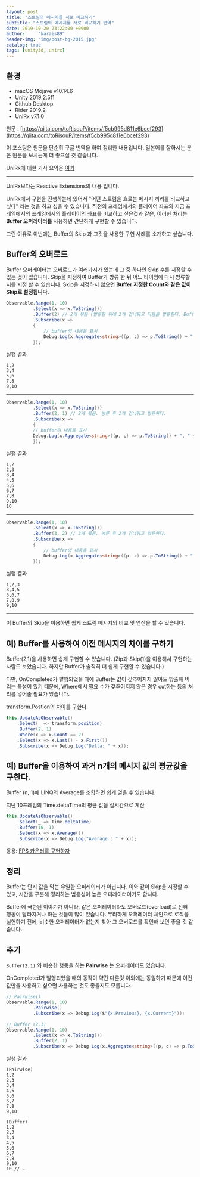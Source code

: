 ```yaml
---
layout: post
title: "스트림의 메시지를 서로 비교하기"
subtitle: "스트림의 메시지를 서로 비교하기 번역"
date: 2019-10-20 23:22:00 +0900
author:     "karais89"
header-img: "img/post-bg-2015.jpg"
catalog: true
tags: [unity3d, unirx]
---
```



## 환경

- macOS Mojave v10.14.6
- Unity 2019.2.5f1
- Github Desktop
- Rider 2019.2
- UniRx v7.1.0

원문 : [https://qiita.com/toRisouP/items/f5cb995d811e6bcef293](https://qiita.com/toRisouP/items/f5cb995d811e6bcef293)

이 포스팅은 원문을 단순히 구글 번역을 하여 정리한 내용입니다. 일본어를 잘하시는 분은 원문을 보시는게 더 좋으실 것 같습니다. 

UniRx에 대한 기사 요약은 [여기](https://qiita.com/toRisouP/items/48b9fa25df64d3c6a392)

---

UniRx보다는 Reactive Extensions의 내용 입니다.

UniRx에서 구현을 진행하는데 있어서 "어떤 스트림을 흐르는 메시지 끼리를 비교하고 싶다" 라는 것을 하고 싶을 수 있습니다. 직전의 프레임에서의 플레이어 좌표와 지금 프레임에서의 프레임에서의 플레이어의 좌표를 비교하고 싶은것과 같은, 이러한 처리는 **Buffer 오퍼레이터를** 사용하면 간단하게 구현할 수 있습니다.

그런 이유로 이번에는 Buffer의 Skip 과 그것을 사용한 구현 사례를 소개하고 싶습니다.

## Buffer의 오버로드

Buffer 오퍼레이터는 오버로드가 여러가지가 있는데 그 중 하나인 Skip 수를 지정할 수 있는 것이 있습니다. Skip을 지정하여 Buffer가 방류 한 뒤 어느 타이밍에 다시 방류할지를 지정 할 수 있습니다. Skip을 지정하지 않으면 **Buffer 지정한 Count와 같은 값이 Skip로 설정됩니다.**

```cs
Observable.Range(1, 10)
          .Select(x => x.ToString())
          .Buffer(2) // 2개 묶음 (방류한 뒤에 2개 건너뛰고 다음을 방류한다. Buffer(2,2)와 동일)
          .Subscribe(x =>
          {
              // buffer의 내용을 표시
              Debug.Log(x.Aggregate<string>((p, c) => p.ToString() + ", " + c.ToString()));
          });
```

실행 결과

    1,2
    3,4
    5,6
    7,8
    9,10

---

```cs
Observable.Range(1, 10)
          .Select(x => x.ToString())
          .Buffer(2, 1) // 2개 묶음. 방류 후 1개 건너뛰고 방류하다.
          .Subscribe(x =>
          {
          // buffer의 내용을 표시
          Debug.Log(x.Aggregate<string>((p, c) => p.ToString() + ", " + c.ToString()));
          });
```

실행 결과

    1,2
    2,3
    3,4
    4,5
    5,6
    6,7
    7,8
    9,10
    10

---

```cs
Observable.Range(1, 10)
          .Select(x => x.ToString())
          .Buffer(3, 2) // 3개 묶음. 방류 후 2개 건너뛰고 방류하다.
          .Subscribe(x =>
          {
              // buffer의 내용을 표시
              Debug.Log(x.Aggregate<string>((p, c) => p.ToString() + ", " + c.ToString()));
          });
```

실행 결과

    1,2,3
    3,4,5
    5,6,7
    7,8,9
    9,10

---

이 Buffer의 Skip을 이용하면 쉽게 스트림 메시지의 비교 및 연산을 할 수 있습니다.

## 예) Buffer를 사용하여 이전 메시지의 차이를 구하기

Buffer(2,1)을 사용하면 쉽게 구현할 수 있습니다. (Zip과 Skip(1)을 이용해서 구현하는 사람도 보았습니다. 하지만 Buffer가 솔직히 더 쉽게 구현할 수 있습니다.)

다만, OnCompleted가 발행되었을 때에 Buffer는 값이 갖추어지지 않아도 방출해 버리는 특성이 있기 때문에, Where에서 필요 수가 갖추어지지 않은 경우 cut하는 등의 처리를 넣어줄 필요가 있습니다.

transform.Postion의 차이를 구한다.

```cs
this.UpdateAsObservable()
    .Select(_ => transform.position)
    .Buffer(2, 1)
    .Where(x => x.Count == 2)
    .Select(x => x.Last() - x.First())
    .Subscribe(x => Debug.Log("Delta: " + x));
```

## 예) Buffer을 이용하여 과거 n개의 메시지 값의 평균값을 구한다.

Buffer (n, 1)에 LINQ의 Average를 조합하면 쉽게 얻을 수 있습니다.

지난 10프레임의 Time.deltaTime의 평균 값을 실시간으로 계산

```cs
this.UpdateAsObservable()
    .Select(_ => Time.deltaTime)
    .Buffer(10, 1)
    .Select(x => x.Average())
    .Subscribe(x => Debug.Log("Average : " + x));
```

응용: [FPS 카운터를 구현하자](https://qiita.com/toRisouP/items/1d0682e7a35cdb04bc38)

## 정리

Buffer는 단지 값을 막는 유일한 오퍼레이터가 아닙니다. 이와 같이 Skip을 지정할 수 있고, 시간을 구분해 정리하는 범용성이 높은 오퍼레이터이기도 합니다.

Buffer에 국한된 이야기가 아니라, 같은 오퍼레이터라도 오버로드(overload)로 전혀 행동이 달라지거나 하는 것들이 많이 있습니다. 무리하게 오퍼레이터 체인으로 로직을 실현하기 전에, 비슷한 오퍼레이터가 없는지 찾아 그 오버로드를 확인해 보면 좋을 것 같습니다.

## 추기

`Buffer(2,1)` 와 비슷한 행동을 하는 **Pairwise** 는 오퍼레이터도 있습니다.

OnCompleted가 발행되었을 때의 동작이 약간 다른것 이외에는 동일하기 때문에 이전 값만을 사용하고 싶으면 사용하는 것도 좋을지도 모릅니다.

```cs
// Pairwise()
Observable.Range(1, 10)
          .Pairwise()
          .Subscribe(x => Debug.Log($"{x.Previous}, {x.Current}"));

// Buffer (2,1)
Observable.Range(1, 10)
          .Select(x => x.ToString())
          .Buffer(2, 1)
          .Subscribe(x => Debug.Log(x.Aggregate<string>((p, c) => p.ToString() + ", " + c.ToString())));
```

실행 결과

    (Pairwise)
    1,2
    2,3
    3,4
    4,5
    5,6
    6,7
    7,8
    9,10
    
    (Buffer)
    1,2
    2,3
    3,4
    4,5
    5,6
    6,7
    7,8
    9,10
    10 // ←